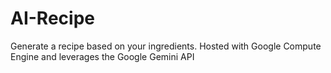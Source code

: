 # AI-Recipe
Generate a recipe based on your ingredients. Hosted with Google Compute Engine and leverages the Google Gemini API

